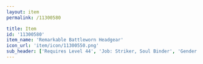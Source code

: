```yaml
---
layout: item
permalink: /11300580

title: Item
id: '11300580'
item_name: 'Remarkable Battleworn Headgear'
icon_url: 'item/icon/11300550.png'
sub_header: ['Requires Level 44', 'Job: Striker, Soul Binder', 'Gender: All']
---
```


